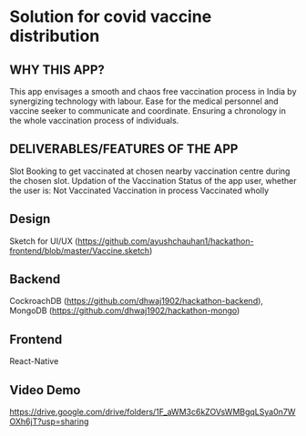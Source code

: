 # Solution for covid vaccine distribution
## WHY THIS APP?
This app envisages a smooth and chaos free vaccination process in India by synergizing technology with labour.
Ease for the medical personnel and vaccine seeker to communicate and coordinate.
Ensuring a chronology in the whole vaccination process of individuals.
## DELIVERABLES/FEATURES OF THE APP
Slot Booking to get vaccinated at chosen nearby vaccination centre during the chosen slot.
Updation of the Vaccination Status of the app user, whether the user is:
Not Vaccinated 
Vaccination in process 
Vaccinated wholly
## Design
Sketch for UI/UX (https://github.com/ayushchauhan1/hackathon-frontend/blob/master/Vaccine.sketch)
## Backend
CockroachDB (https://github.com/dhwaj1902/hackathon-backend), 
MongoDB (https://github.com/dhwaj1902/hackathon-mongo)
## Frontend
React-Native
## Video Demo
https://drive.google.com/drive/folders/1F_aWM3c6kZOVsWMBgqLSya0n7WOXh6jT?usp=sharing
